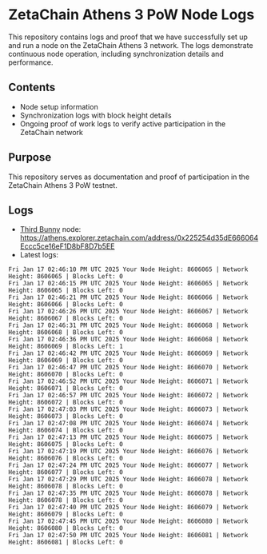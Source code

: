 # ZetaChain Athens 3 PoW Node Logs
This repository contains logs and proof that we have successfully set up and run a node on the ZetaChain Athens 3 network. The logs demonstrate continuous node operation, including synchronization details and performance.

## Contents
- Node setup information
- Synchronization logs with block height details
- Ongoing proof of work logs to verify active participation in the ZetaChain network

## Purpose
This repository serves as documentation and proof of participation in the ZetaChain Athens 3 PoW testnet.

## Logs

- [Third Bunny](https://thirdbunny.xyz/) node: https://athens.explorer.zetachain.com/address/0x225254d35dE666064Eccc5ce16eF1D8bF8D7b5EE
- Latest logs:
```
Fri Jan 17 02:46:10 PM UTC 2025 Your Node Height: 8606065 | Network Height: 8606065 | Blocks Left: 0
Fri Jan 17 02:46:15 PM UTC 2025 Your Node Height: 8606065 | Network Height: 8606065 | Blocks Left: 0
Fri Jan 17 02:46:21 PM UTC 2025 Your Node Height: 8606066 | Network Height: 8606066 | Blocks Left: 0
Fri Jan 17 02:46:26 PM UTC 2025 Your Node Height: 8606067 | Network Height: 8606067 | Blocks Left: 0
Fri Jan 17 02:46:31 PM UTC 2025 Your Node Height: 8606068 | Network Height: 8606068 | Blocks Left: 0
Fri Jan 17 02:46:36 PM UTC 2025 Your Node Height: 8606068 | Network Height: 8606069 | Blocks Left: 1
Fri Jan 17 02:46:42 PM UTC 2025 Your Node Height: 8606069 | Network Height: 8606069 | Blocks Left: 0
Fri Jan 17 02:46:47 PM UTC 2025 Your Node Height: 8606070 | Network Height: 8606070 | Blocks Left: 0
Fri Jan 17 02:46:52 PM UTC 2025 Your Node Height: 8606071 | Network Height: 8606071 | Blocks Left: 0
Fri Jan 17 02:46:57 PM UTC 2025 Your Node Height: 8606072 | Network Height: 8606072 | Blocks Left: 0
Fri Jan 17 02:47:03 PM UTC 2025 Your Node Height: 8606073 | Network Height: 8606073 | Blocks Left: 0
Fri Jan 17 02:47:08 PM UTC 2025 Your Node Height: 8606074 | Network Height: 8606074 | Blocks Left: 0
Fri Jan 17 02:47:13 PM UTC 2025 Your Node Height: 8606075 | Network Height: 8606075 | Blocks Left: 0
Fri Jan 17 02:47:19 PM UTC 2025 Your Node Height: 8606076 | Network Height: 8606076 | Blocks Left: 0
Fri Jan 17 02:47:24 PM UTC 2025 Your Node Height: 8606077 | Network Height: 8606077 | Blocks Left: 0
Fri Jan 17 02:47:29 PM UTC 2025 Your Node Height: 8606078 | Network Height: 8606078 | Blocks Left: 0
Fri Jan 17 02:47:35 PM UTC 2025 Your Node Height: 8606078 | Network Height: 8606078 | Blocks Left: 0
Fri Jan 17 02:47:40 PM UTC 2025 Your Node Height: 8606079 | Network Height: 8606079 | Blocks Left: 0
Fri Jan 17 02:47:45 PM UTC 2025 Your Node Height: 8606080 | Network Height: 8606080 | Blocks Left: 0
Fri Jan 17 02:47:50 PM UTC 2025 Your Node Height: 8606081 | Network Height: 8606081 | Blocks Left: 0
```
